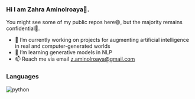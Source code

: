 ### Hi I am Zahra Aminolroaya👋. 

You might see some of my public repos here😄, but the majority remains confidential🤔.

- 🔭 I’m currently working on projects for augmenting artificial intelligence in real and computer-generated worlds 
- 🌱 I’m learning generative models in NLP
- 📫 Reach me via email z.aminolroaya@gmail.com

### Languages

![python](https://img.shields.io/badge/Python-3776AB?style=for-the-badge&logo=python&logoColor=white)


